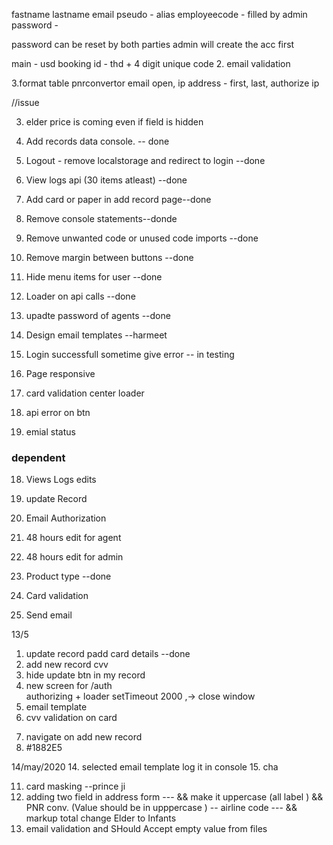fastname lastname email pseudo - alias employeecode - filled by admin password -

password can be reset by both parties admin will create the acc first

main - usd booking id - thd + 4 digit unique code 2. email validation

3.format table pnrconvertor email open, ip address - first, last, authorize ip

//issue

3. elder price is coming even if field is hidden

4. Add records data console. -- done
5. Logout - remove localstorage and redirect to login --done
6. View logs api (30 items atleast) --done
7. Add card or paper in add record page--done
8. Remove console statements--donde
9. Remove unwanted code or unused code imports --done
10. Remove margin between buttons --done
11. Hide menu items for user --done
12. Loader on api calls --done
13. upadte password of agents --done

14. Design email templates --harmeet

15. Login successfull sometime give error -- in testing
16. Page responsive
17. card validation center loader
18. api error on btn
19. emial status

### dependent

18. Views Logs edits
19. update Record

20. Email Authorization
21. 48 hours edit for agent
22. 48 hours edit for admin
23. Product type --done
24. Card validation
25. Send email

13/5

<!-- https://datastudio.google.com/u/0/reporting/2975876c-76bc-4c5c-9775-74544276471c/page/ElInC -->

1. update record padd card details --done
2. add new record cvv
3. hide update btn in my record
4. new screen for /auth  
   authorizing + loader setTimeout 2000 ,-> close window
5. email template
6. cvv validation on card
 <!-- new Date('2022-05-13T03:39:48.781Z') - new Date() -->

7. navigate on add new record
8. #1882E5
    <!-- #0E4E8A -->
     <!-- color: #0B4173;font-size: 16px; -->

<!--




.menu-icon{
  width:100%;
  display:flex;
  justify-content:space-between;
  align-items:center;
   padding:20px;
}
.logo {
  display:flex;
}

<div class="menu">
  <div class="menu-icon">
  <div class="logo"> Logo</div>

  </div>

-->

14/may/2020 14. selected email template log it in console 15. cha

11. card masking --prince ji
12. adding two field in address form --- && make it uppercase (all label ) && PNR conv. (Value should be in upppercase ) -- airline code --- && markup total change Elder to Infants
13. email validation and SHould Accept empty value from files
